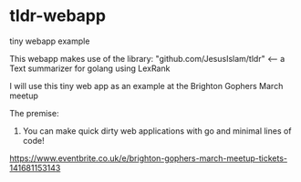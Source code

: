 # tldr-webapp
tiny webapp example

This webapp makes use of the library: "github.com/JesusIslam/tldr" <-- a Text summarizer for golang using LexRank

I will use this tiny web app as an example at the Brighton Gophers March meetup

The premise:

1) You can make quick dirty web applications with go and minimal lines of code!

https://www.eventbrite.co.uk/e/brighton-gophers-march-meetup-tickets-141681153143


